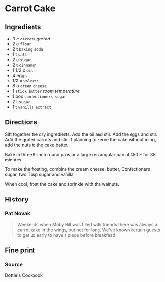 Carrot Cake
==

Ingredients
--

* 3 c `carrots` *grated*
* 2 c `flour`
* 2 t `baking soda`
* 1 t `salt`
* 2 c `sugar`
* 2 t `cinnamon`
* 1 1/2 c `oil`
* 4 eggs
* 1/2 c `walnuts`
* 8 o `cream cheese`
* 1 `stick butter` *room temperature*
* 1 box `confectioners sugar`
* 2 t `sugar`
* 1 t `vanilla extract`

Directions
--

Sift together the dry ingredients. Add the oil and stir. Add the eggs and stir. Add the
grated carrots and stir. If planning to serve the cake without icing, add the nuts to
the cake batter.

Bake in three 9-inch round pans or a large rectangular pan at 350 F for 35 minutes.

To make the frosting, combine the cream cheese, butter, Confectioners sugar, two
Tbsp sugar and vanilla

When cool, frost the cake and sprinkle with the walnuts.

History
--

### Pat Novak

> Weekends when Moby Hill was filled with friends there was always a carrot cake in the
wings, but not for long. We've known certain guests to get up early to have a piece before breakfast!

Fine print
--

### Source

Dottie's Cookbook

